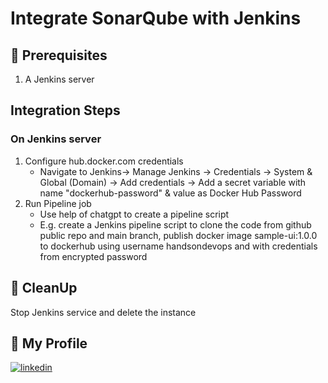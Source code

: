 # Integrate SonarQube with Jenkins 

## 🧰 Prerequisites
1. A Jenkins server 


## Integration Steps 

### On Jenkins server 

1. Configure hub.docker.com credentials 
   - Navigate to Jenkins-> Manage Jenkins -> Credentials -> System & Global (Domain) -> Add credentials -> Add a secret variable with name "dockerhub-password" & value as Docker Hub Password
2. Run Pipeline job 
   - Use help of chatgpt to create a pipeline script
   - E.g. create a Jenkins pipeline script to clone the code from github public repo and main branch, publish docker image sample-ui:1.0.0 to dockerhub using username handsondevops and with credentials from encrypted password 

## 🧹 CleanUp  

   Stop Jenkins service and delete the instance 

   
## 🔗 My Profile
[![linkedin](https://img.shields.io/badge/linkedin-0A66C2?style=for-the-badge&logo=linkedin&logoColor=white)](https://www.linkedin.com/in/madan-lanka-0368a9b)
